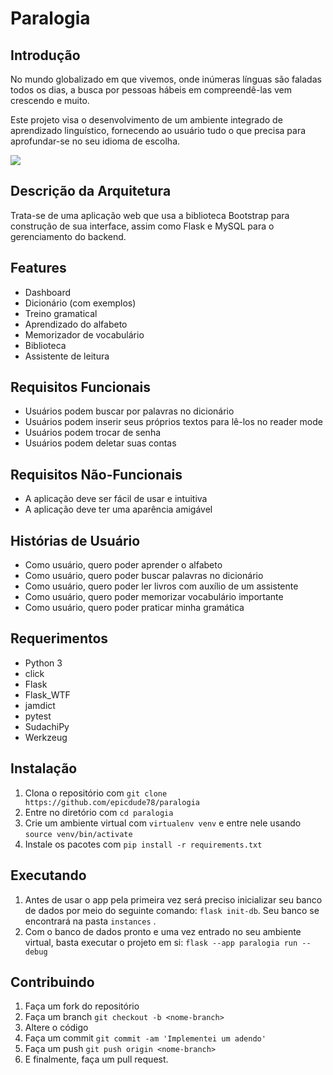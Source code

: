 # Paralogia
## Introdução
No mundo globalizado em que vivemos, onde inúmeras línguas são faladas todos os dias, a busca por pessoas hábeis em  compreendê-las vem crescendo e muito.

Este projeto visa o desenvolvimento de um ambiente integrado 
de aprendizado linguístico, fornecendo ao usuário tudo o que 
precisa para aprofundar-se no seu idioma de escolha.

![](Downloads/dashboard.png)

## Descrição da Arquitetura

Trata-se de uma aplicação web que usa a biblioteca Bootstrap para construção de sua interface, assim como Flask e MySQL para o gerenciamento do backend. 



## Features
- Dashboard
- Dicionário (com exemplos)
- Treino gramatical
- Aprendizado do alfabeto
- Memorizador de vocabulário
- Biblioteca
- Assistente de leitura

## Requisitos Funcionais
- Usuários podem buscar por palavras no dicionário
- Usuários podem inserir seus próprios textos para lê-los no reader mode
- Usuários podem trocar de senha
- Usuários podem deletar suas contas

## Requisitos Não-Funcionais
- A aplicação deve ser fácil de usar e intuitiva
- A aplicação deve ter uma aparência amigável	

## Histórias de Usuário
- Como usuário, quero poder aprender o alfabeto​
- Como usuário, quero poder buscar palavras no dicionário​
- Como usuário, quero poder ler livros com auxílio de um assistente​
- Como usuário, quero poder memorizar vocabulário importante​
- Como usuário, quero poder praticar minha gramática

## Requerimentos
- Python 3
- click
- Flask
- Flask_WTF
- jamdict
- pytest
- SudachiPy
- Werkzeug

## Instalação
1. Clona o repositório com `git clone https://github.com/epicdude78/paralogia`
2. Entre no diretório com `cd paralogia`
3. Crie um ambiente virtual com `virtualenv venv` e entre nele usando `source venv/bin/activate`
3. Instale os pacotes com `pip install -r requirements.txt`

## Executando
1. Antes de usar o app pela primeira vez será preciso inicializar seu banco de dados por meio do seguinte comando: `flask init-db`. Seu banco se encontrará na pasta `instances` .
2. Com o banco de dados pronto e uma vez entrado no seu ambiente virtual, basta executar o projeto em si: `flask --app paralogia run --debug`

## Contribuindo
1. Faça um fork do repositório
2. Faça um branch `git checkout -b <nome-branch>`
3. Altere o código
4. Faça um commit `git commit -am 'Implementei um adendo'`
5. Faça um push `git push origin <nome-branch>`
6. E finalmente, faça um pull request.
